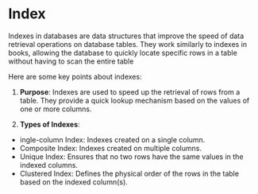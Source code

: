 # Index 

Indexes in databases are data structures that improve the speed of data retrieval operations on database tables. They work similarly to indexes in books, allowing the database to quickly locate specific rows in a table without having to scan the entire table


Here are some key points about indexes:

1. **Purpose**: Indexes are used to speed up the retrieval of rows from a table. They provide a quick lookup mechanism based on the values of one or more columns.

2. **Types of Indexes**:

- ingle-column Index: Indexes created on a single column.
- Composite Index: Indexes created on multiple columns.
- Unique Index: Ensures that no two rows have the same values in the indexed columns.
- Clustered Index: Defines the physical order of the rows in the table based on the indexed column(s).
